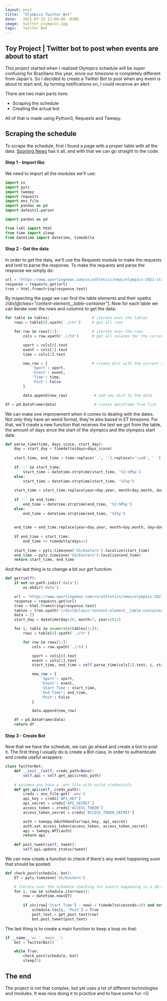 ```yaml
---
layout: post
title:  "Olympics Twitter Bot"
date:   2021-07-22 12:00:00 -0300
image:  twitter_olympics.jpg
tags:   Twitter Bot
---
```

## Toy Project | Twitter bot to post when events are about to start

This project started when I realized Olympics schedule will be super confusing for Brazilians this year, since our timezone is completely different from Japan's. So I decided to create a Twitter Bot to post when any event is about to start and, by turning notifications on, I could receivve an alert.

There are two main parts here:
- Scraping the schedule
- Creating the actual bot

All of that is made using Python3, Requests and Tweepy.

## Scraping the schedule

To scrape the schedule, first I found a page with a proper table with all the data. [Sporting News](https://www.sportingnews.com/us/athletics/news/olympics-2021-start-schedule-opening-ceremony/9z5omct2mqe211c0ajna5tyj1) has it all, and with that we can go straight to the code.

#### Step 1 - Import libs

We need to import all the modules we'll use:

```python
import os
import pytz
import tweepy
import requests
import env_file
import pandas as pd
import dateutil.parser

import pandas as pd

from lxml import html
from time import sleep
from datetime import datetime, timedelta
```

#### Step 2 - Get the data

In order to get the data, we'll use the Requests module to make the requests and lxml to parse the response. To make the requests and parse the response we simply do:

```python
url = 'https://www.sportingnews.com/us/athletics/news/olympics-2021-start-schedule-opening-ceremony/9z5omct2mqe211c0ajna5tyj1'
response = requests.get(url)
tree = html.fromstring(response.text)
```

By inspecting the page we can find the table elements and their xpaths *//div[@class="content-element__table-container"]*. Now for each table we can iterate over the rows and columns to get the data:

```python
for table in tables:                   # iterate over the tables
    rows = table[0].xpath('.//tr')     # get all rows

    for row in rows[1:]:               # iterate over the rows
        cols = row.xpath('.//td')      # get all colunms for the current row

        sport = cols[0].text           
        event = cols[1].text
        time = cols[2].text

        new_row = {                    # create dict with the current row
            'Sport': sport,
            'Event': event,
            'Time': time,
            'Post': False
        }

        data.append(new_row)            # add new dict to the data

df = pd.DataFrame(data)                 # create dataframe from list
```

We can make one improvement when it comes to dealing with the dates. Not only they have an weird format, they're also based in ET timezone. For that, we'll create a new function that receives the text we got from the table, the amount of days since the start of the olympics and the olympics start date.

```python
def parse_time(time, days_since, start_day):
    day = start_day + timedelta(days=days_since)                                                   # calculate day
    
    start_time, end_time = time.replace('.', '').replace(u'\xa0', ' ').replace(' ', '').split('-') # clean text
    
    if ':' in start_time:                                                                          # parses text according to the minutes format
        start_time = datetime.strptime(start_time, '%I:%M%p')
    else:
        start_time = datetime.strptime(start_time, '%I%p')
        
    start_time = start_time.replace(year=day.year, month=day.month, day=day.day)                   # add date info to the time
    
    if ':' in end_time:
        end_time = datetime.strptime(end_time, '%I:%M%p')
    else:
        end_time = datetime.strptime(end_time, '%I%p')
    
        
    end_time = end_time.replace(year=day.year, month=day.month, day=day.day)
    
    if end_time < start_time:                                                                      # check if the end is in the following day 
        end_time += timedelta(days=1)
    
    start_time = pytz.timezone('US/Eastern').localize(start_time)                                  # add timezone
    end_time = pytz.timezone('US/Eastern').localize(end_time)
    return start_time, end_time
```

And the last thing is to change a bit our *get* function.

```python
def get(self):
    if not os.path.isdir('data'):
        os.mkdir('data')

    url = 'https://www.sportingnews.com/us/athletics/news/olympics-2021-start-schedule-opening-ceremony/9z5omct2mqe211c0ajna5tyj1'
    response = requests.get(url)
    tree = html.fromstring(response.text)
    tables = tree.xpath('//div[@class="content-element__table-container"]')
    data = []
    start_day = datetime(day=20, month=7, year=2021)

    for i, table in enumerate(tables[1:]):
        rows = table[0].xpath('.//tr')

        for row in rows[1:]:
            cols = row.xpath('.//td')

            sport = cols[0].text
            event = cols[1].text
            start_time, end_time = self.parse_time(cols[2].text, i, start_day)

            new_row = {
                'Sport': sport,
                'Event': event,
                'Start Time': start_time,
                'End Time': end_time,
                'Post': False
            }

            data.append(new_row)

    df = pd.DataFrame(data)
    return df
```

#### Step 3 - Create Bot

Now that we have the schedule, we can go ahead and create a bot to post it. The first thing I usually do is create a Bot class, in order to authenticate and create useful wrappers:


```python
class TwitterBot:
    def __init__(self, creds_path=None):
        self.api = self.get_api(creds_path)
    
    # assumes you have a .env file with valid credentials
    def get_api(self, creds_path):
        creds = env_file.get('.env')
        api_key = creds['API_KEY']
        api_secret = creds['API_SECRET']
        access_token = creds['ACCESS_TOKEN']
        access_token_secret = creds['ACCESS_TOKEN_SECRET']

        auth = tweepy.OAuthHandler(api_key, api_secret) 
        auth.set_access_token(access_token, access_token_secret)
        api = tweepy.API(auth)
        return api
    
    def post_tweet(self, tweet):
        self.api.update_status(tweet)
```

We can now create a function to check if there's any event happening soon that should be posted:

```python
def check_post(schedule, bot):
    ET = pytz.timezone('US/Eastern')

    # iterate over the schedule checking for events happening in a 20-second window from now that has not yet been posted
    for i, row in schedule.iterrows():
        now = datetime.now(ET)
        
        if abs(row['Start Time'] - now) < timedelta(seconds=20) and not row['Post']:
            schedule.loc[i, 'Post'] = True
            post_text = get_post_text(row)
            bot.post_tweet(post_text)
```

The last thing is to create a main function to keep a loop on that:

```python
if __name__ == '__main__':
    bot = TwitterBot()

    while True:
        check_post(schedule, bot)
        sleep(5)
```

## The end

The project is not that complex, but yet uses a lot of different technologies and modules. It was nice doing it to practice and to have some fun =D
